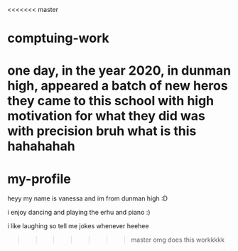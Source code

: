 <<<<<<< master
# comptuing-work
one day, in the year 2020,
in dunman high, appeared a batch of new heros
they came to this school with high motivation
for what they did was with precision
bruh what is this hahahahah
=======
# my-profile

heyy my name is vanessa and im from dunman high :D

i enjoy dancing and playing the erhu and piano :)

i like laughing so tell me jokes whenever heehee
>>>>>>> master
omg does this workkkkk
